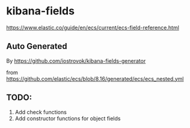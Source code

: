 # kibana-fields

https://www.elastic.co/guide/en/ecs/current/ecs-field-reference.html

## Auto Generated

By https://github.com/iostrovok/kibana-fields-generator

from https://github.com/elastic/ecs/blob/8.16/generated/ecs/ecs_nested.yml

## TODO:

1. Add check functions
2. Add constructor functions for object fields
